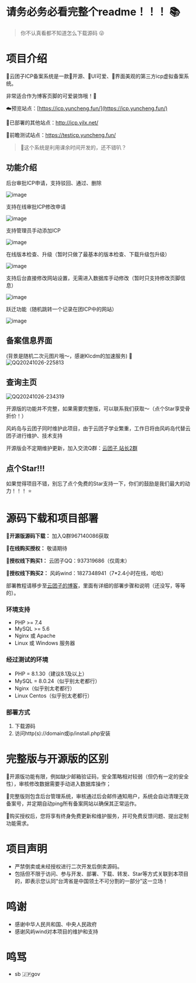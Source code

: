 # 请务必务必看完整个readme！！！ 📚

> 你不认真看都不知道怎么下载源码 😜

# 项目介绍
🌠云团子ICP备案系统是一款💖开源、🩷UI可爱、🩵界面美观的第三方icp虚拟备案系统。

非常适合作为博客页脚的可爱装饰哦！🎈

☁️预览站点：[https://icp.yuncheng.fun/](https://icp.yuncheng.fun/)

🚀已部署的其他站点：http://icp.yilx.net/ 

🌟前瞻测试站点：https://testicp.yuncheng.fun/

> 🎉这个系统是利用课余时间开发的，还不错叭？

## 功能介绍

后台审批ICP申请，支持驳回、通过、删除

![image](https://github.com/user-attachments/assets/108105a8-3d51-4443-9fca-d875a32d9345)

支持在线审批ICP修改申请

![image](https://github.com/user-attachments/assets/367c4101-6b40-44f0-b7ae-a9677ce969bf)

支持管理员手动添加ICP

![image](https://github.com/user-attachments/assets/22c6378c-a110-4864-8ffa-5e323ffe5b90)

在线版本检查、升级（暂时只做了最基本的版本检查、下载升级包升级）

![image](https://github.com/user-attachments/assets/5468fa7a-8432-4539-a7ed-7ce26d7e7dbb)

支持后台直接修改网站设置，无需进入数据库手动修改（暂时只支持修改页脚信息）

![image](https://github.com/user-attachments/assets/de6e2913-6ea2-4733-a039-1370092d2d5b)

跃迁功能（随机跳转一个记录在团ICP中的网站）

![image](https://github.com/user-attachments/assets/89e3349b-fc7e-4297-b790-1be8f95ca403)

## 备案信息界面
(背景是随机二次元图片哦～，感谢Klcdm的加速服务) 🎨
![QQ20241026-225813](https://github.com/user-attachments/assets/d93c0488-48bb-46d7-8160-5ef769ca8de2)
## 查询主页
![QQ20241026-234319](https://github.com/user-attachments/assets/7e6f8bed-bded-48a5-a0da-d2c6bf7bab66)

开源版的功能并不完整，如果需要完整版，可以联系我们获取～（点个Star享受骨折价！）

风屿岛与云团子同时维护此项目，由于云团子学业繁重，工作日将由风屿岛代替云团子进行维护、技术支持

开源版会不定期维护更新，加入交流Q群：[云团子 站长2群](https://qm.qq.com/q/zWdw1HqaOY)

## 点个Star!!!
如果觉得项目不错，别忘了点个免费的Star支持一下，你们的鼓励是我们最大的动力！！！ ⭐️
# 源码下载和项目部署
**🧡开源版源码下载：** 加入Q群967140086获取

**🩵在线购买授权：** 敬请期待

**🩷授权线下购买1：** 云团子QQ：937319686（仅周末）

**🩷授权线下购买2：** 风屿wind：1827348941（7*2.4小时在线，哈哈）

部署教程请移步至[云团子的博客](https://www.yuncheng.fun/)，里面有详细的部署步骤和说明（还没写，等等的）。
### 环境支持
- PHP >= 7.4
- MySQL >= 5.6
- Nginx 或 Apache
- Linux 或 Windows 服务器
### 经过测试的环境
- PHP = 8.1.30（建议8.1及以上）
- MySQL = 8.0.24（似乎别太老都行）
- Nginx（似乎别太老都行）
- Linux Centos（似乎别太老都行）
### 部署方式
1. 下载源码
2. 访问http(s)://domain或ip/install.php安装
# 完整版与开源版的区别
🧡开源版功能有限，例如缺少邮箱验证码，安全策略相对较弱（但仍有一定的安全性），审核修改数据需要手动进入数据库操作；

🩵完整版则包含后台管理系统，审核通过后会邮件通知用户，系统会自动清理无效备案号，并定期自动ping所有备案网站以确保其正常运作。

🩷购买授权后，您将享有终身免费更新和维护服务，并可免费反馈问题、提出定制功能需求。
# 项目声明
- 严禁倒卖或未经授权进行二次开发后倒卖源码。
- 包括但不限于访问、参与开发、部署、下载、转发、Star等方式关联到本项目的，即表示您认同“台湾省是中国领土不可分割的一部分”这一立场！
# 鸣谢
- 感谢中华人民共和国、中央人民政府
- 感谢风屿wind对本项目的维护和支持
# 鸣骂
- sb 🇯🇵gov
